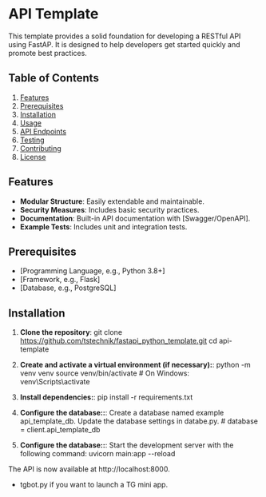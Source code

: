 # API Template

This template provides a solid foundation for developing a RESTful API using FastAP. It is designed to help developers get started quickly and promote best practices.

## Table of Contents

1. [Features](#features)
2. [Prerequisites](#prerequisites)
3. [Installation](#installation)
4. [Usage](#usage)
5. [API Endpoints](#api-endpoints)
6. [Testing](#testing)
7. [Contributing](#contributing)
8. [License](#license)

## Features

- **Modular Structure**: Easily extendable and maintainable.
- **Security Measures**: Includes basic security practices.
- **Documentation**: Built-in API documentation with [Swagger/OpenAPI].
- **Example Tests**: Includes unit and integration tests.

## Prerequisites

- [Programming Language, e.g., Python 3.8+]
- [Framework, e.g., Flask]
- [Database, e.g., PostgreSQL]

## Installation

1. **Clone the repository**:
   git clone https://github.com/tstechnik/fastapi_python_template.git
   cd api-template

2. **Create and activate a virtual environment (if necessary):**:
python -m venv venv
source venv/bin/activate  # On Windows: venv\Scripts\activate

3. **Install dependencies:**:
pip install -r requirements.txt

4. **Configure the database::**:
Create a database named example api_template_db.
Update the database settings in databe.py. # database = client.api_template_db

5. **Configure the database::**:
Start the development server with the following command:
uvicorn main:app --reload

The API is now available at http://localhost:8000.

+ tgbot.py if you want to launch a TG mini app.